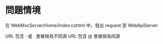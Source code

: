 
# 問題情境

在 WebMvcServer/Home/Index.cshtml 中，發出 request 至 WebApiServer 

URL 包含 : 或 .  會被視為不同源
URL 包含 @ 會被視為同源
